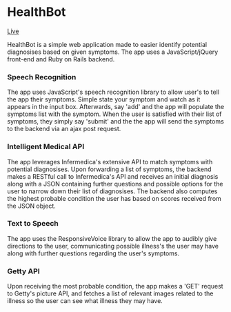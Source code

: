 # HealthBot

[Live](https://health-bot.herokuapp.com/)

HealthBot is a simple web application made to easier identify potential diagnosises based on given symptoms. The app uses a JavaScript/jQuery front-end and Ruby on Rails backend.

### Speech Recognition
The app uses JavaScript's speech recognition library to allow user's to tell the app their symptoms. Simple state your symptom and watch as it appears in the input box. Afterwards, say 'add' and the app will populate the symptoms list with the symptom. When the user is satisfied with their list of symptoms, they simply say 'submit' and the the app will send the symptoms to the backend via an ajax post request.

### Intelligent Medical API
The app leverages Infermedica's extensive API to match symptoms with potential diagnosises. Upon forwarding a list of symptoms, the backend makes a RESTful call to Infermedica's API and receives an initial diagnosis along with a JSON containing further questions and possible options for the user to narrow down their list of diagnosises. The backend also computes the highest probable condition the user has based on scores received from the JSON object.

### Text to Speech
The app uses the ResponsiveVoice library to allow the app to audibly give directions to the user, communicating possible illness's the user may have along with further questions regarding the user's symptoms.

### Getty API
Upon receiving the most probable condition, the app makes a 'GET' request to Getty's picture API, and fetches a list of relevant images related to the illness so the user can see what illness they may have.
